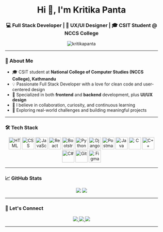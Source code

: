 <h1 align="center">Hi 👋, I'm Kritika Panta</h1>
<h3 align="center">💻 Full Stack Developer | 🎨 UX/UI Designer | 🎓 CSIT Student @ NCCS College</h3>

<p align="center">
  <img src="https://komarev.com/ghpvc/?username=kritikapanta&label=Profile%20views&color=0e75b6&style=flat" alt="kritikapanta" />
</p>

---

### 🌟 About Me

- 🎓 CSIT student at **National College of Computer Studies (NCCS College), Kathmandu**
- 💡 Passionate Full Stack Developer with a love for clean code and user-centered design
- 🧩 Specialized in both **frontend** and **backend** development, plus **UI/UX design**
- 🔗 I believe in collaboration, curiosity, and continuous learning
- 🧠 Exploring real-world challenges and building meaningful projects

---

### 🛠 Tech Stack

<p align="center">
  <img src="https://cdn.jsdelivr.net/gh/devicons/devicon/icons/html5/html5-original.svg" height="40" alt="HTML" />
  <img src="https://cdn.jsdelivr.net/gh/devicons/devicon/icons/css3/css3-original.svg" height="40" alt="CSS" />
  <img src="https://cdn.jsdelivr.net/gh/devicons/devicon/icons/javascript/javascript-original.svg" height="40" alt="JavaScript" />
  <img src="https://cdn.jsdelivr.net/gh/devicons/devicon/icons/react/react-original.svg" height="40" alt="React" />
  <img src="https://cdn.jsdelivr.net/gh/devicons/devicon/icons/bootstrap/bootstrap-original.svg" height="40" alt="Bootstrap" />
  <img src="https://cdn.jsdelivr.net/gh/devicons/devicon/icons/python/python-original.svg" height="40" alt="Python" />
  <img src="https://cdn.jsdelivr.net/gh/devicons/devicon/icons/django/django-plain.svg" height="40" alt="Django" />
  <img src="https://seeklogo.com/images/P/postman-logo-0087CA0D15-seeklogo.com.png" height="40" alt="Postman" />
  <img src="https://cdn.jsdelivr.net/gh/devicons/devicon/icons/java/java-original.svg" height="40" alt="Java" />
  <img src="https://cdn.jsdelivr.net/gh/devicons/devicon/icons/c/c-original.svg" height="40" alt="C" />
  <img src="https://cdn.jsdelivr.net/gh/devicons/devicon/icons/cplusplus/cplusplus-original.svg" height="40" alt="C++" />
  <img src="https://cdn.jsdelivr.net/gh/devicons/devicon/icons/csharp/csharp-original.svg" height="40" alt="C#" />
  <img src="https://cdn.jsdelivr.net/gh/devicons/devicon/icons/git/git-original.svg" height="40" alt="Git" />
  <img src="https://cdn.jsdelivr.net/gh/devicons/devicon/icons/figma/figma-original.svg" height="40" alt="Figma" />
</p>


---

### 📈 GitHub Stats

<p align="center">
  <img src="https://github-readme-stats.vercel.app/api?username=kritikapanta&show_icons=true&theme=radical" />
  <img src="https://github-readme-stats.vercel.app/api/top-langs/?username=kritikapanta&layout=compact&theme=radical" />
</p>

---

### 🤝 Let's Connect

<p align="center">
  <a href="https://www.linkedin.com/in/kritika-panta-8a785a2b6/" target="_blank">
    <img src="https://img.shields.io/badge/LinkedIn-0077B5?style=flat-square&logo=linkedin&logoColor=white" />
  </a>
  <a href="mailto:kritswork9849@example.com" target="_blank">
    <img src="https://img.shields.io/badge/Gmail-D14836?style=flat-square&logo=gmail&logoColor=white" />
  </a>
  <a href="https://github.com/kpanta03" target="_blank">
    <img src="https://img.shields.io/badge/GitHub-181717?style=flat-square&logo=github&logoColor=white" />
  </a>
</p>

---


